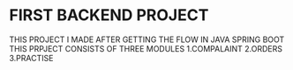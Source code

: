 # FIRST BACKEND PROJECT
THIS PROJECT I MADE AFTER GETTING THE FLOW IN JAVA SPRING BOOT 
THIS PRPJECT CONSISTS OF THREE MODULES
1.COMPALAINT
2.ORDERS
3.PRACTISE
